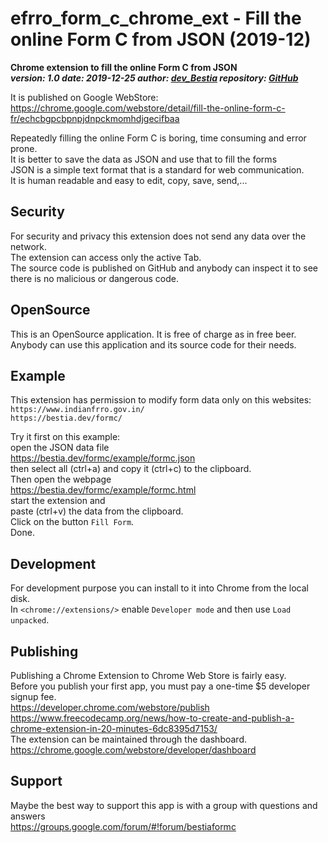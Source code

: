# efrro_form_c_chrome_ext - Fill the online Form C from JSON (2019-12)

**Chrome extension to fill the online Form C from JSON**  
***version: 1.0  date: 2019-12-25 author: [dev_Bestia](https://bestia.dev) repository: [GitHub](https://github.com/LucianoBestia/efrro_form_c_chrome_ext)***  

It is published on Google WebStore:  
<https://chrome.google.com/webstore/detail/fill-the-online-form-c-fr/echcbgpcbpnpjdnpckmomhdjgecifbaa>  

Repeatedly filling the online Form C is boring, time consuming and error prone.  
It is better to save the data as JSON and use that to fill the forms  
JSON is a simple text format that is a standard for web communication.  
It is human readable and easy to edit, copy, save, send,...  

## Security

For security and privacy this extension does not send any data over the network.  
The extension can access only the active Tab.  
The source code is published on GitHub and anybody can inspect it to see there is no malicious or dangerous code.  

## OpenSource

This is an OpenSource application. It is free of charge as in free beer.  
Anybody can use this application and its source code for their needs.  

## Example

This extension has permission to modify form data only on this websites:  
`https://www.indianfrro.gov.in/`  
`https://bestia.dev/formc/`  

Try it first on this example:  
open the JSON data file  
<https://bestia.dev/formc/example/formc.json>  
then select all (ctrl+a) and copy it (ctrl+c) to the clipboard.  
Then open the webpage  
<https://bestia.dev/formc/example/formc.html>  
start the extension and  
paste (ctrl+v) the data from the clipboard.  
Click on the button `Fill Form`.  
Done.  

## Development

For development purpose you can install to it into Chrome from the local disk.  
In `<chrome://extensions/>` enable `Developer mode` and then use `Load unpacked`.  

## Publishing

Publishing a Chrome Extension to Chrome Web Store is fairly easy.  
Before you publish your first app, you must pay a one-time $5 developer signup fee.  
<https://developer.chrome.com/webstore/publish>  
<https://www.freecodecamp.org/news/how-to-create-and-publish-a-chrome-extension-in-20-minutes-6dc8395d7153/>  
The extension can be maintained through the dashboard.  
<https://chrome.google.com/webstore/developer/dashboard>  

## Support
Maybe the best way to support this app is with a group with questions and answers  
<https://groups.google.com/forum/#!forum/bestiaformc>  
